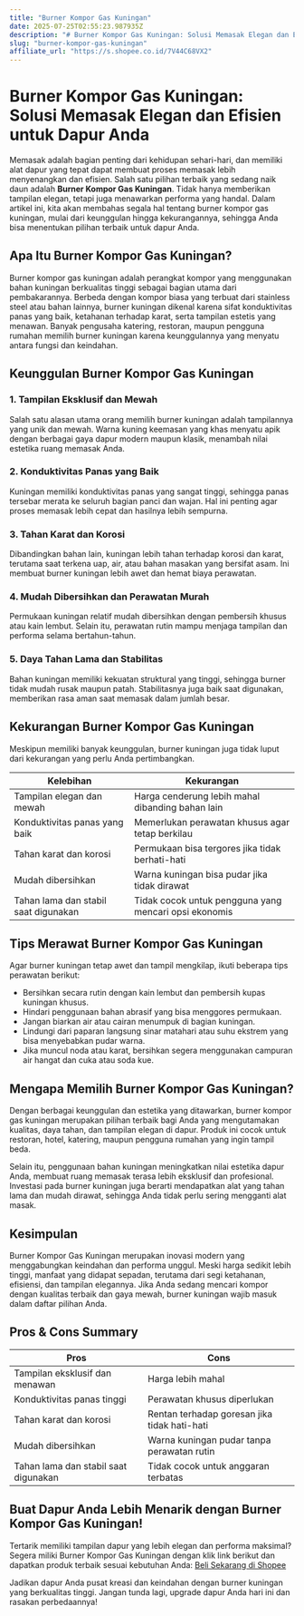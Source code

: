 ```yaml
---
title: "Burner Kompor Gas Kuningan"
date: 2025-07-25T02:55:23.987935Z
description: "# Burner Kompor Gas Kuningan: Solusi Memasak Elegan dan Efisien untuk Dapur Anda..."
slug: "burner-kompor-gas-kuningan"
affiliate_url: "https://s.shopee.co.id/7V44C68VX2"
---
```

# Burner Kompor Gas Kuningan: Solusi Memasak Elegan dan Efisien untuk Dapur Anda

Memasak adalah bagian penting dari kehidupan sehari-hari, dan memiliki alat dapur yang tepat dapat membuat proses memasak lebih menyenangkan dan efisien. Salah satu pilihan terbaik yang sedang naik daun adalah **Burner Kompor Gas Kuningan**. Tidak hanya memberikan tampilan elegan, tetapi juga menawarkan performa yang handal. Dalam artikel ini, kita akan membahas segala hal tentang burner kompor gas kuningan, mulai dari keunggulan hingga kekurangannya, sehingga Anda bisa menentukan pilihan terbaik untuk dapur Anda.

## Apa Itu Burner Kompor Gas Kuningan?

Burner kompor gas kuningan adalah perangkat kompor yang menggunakan bahan kuningan berkualitas tinggi sebagai bagian utama dari pembakarannya. Berbeda dengan kompor biasa yang terbuat dari stainless steel atau bahan lainnya, burner kuningan dikenal karena sifat konduktivitas panas yang baik, ketahanan terhadap karat, serta tampilan estetis yang menawan. Banyak pengusaha katering, restoran, maupun pengguna rumahan memilih burner kuningan karena keunggulannya yang menyatu antara fungsi dan keindahan.

## Keunggulan Burner Kompor Gas Kuningan

### 1. Tampilan Eksklusif dan Mewah

Salah satu alasan utama orang memilih burner kuningan adalah tampilannya yang unik dan mewah. Warna kuning keemasan yang khas menyatu apik dengan berbagai gaya dapur modern maupun klasik, menambah nilai estetika ruang memasak Anda.

### 2. Konduktivitas Panas yang Baik

Kuningan memiliki konduktivitas panas yang sangat tinggi, sehingga panas tersebar merata ke seluruh bagian panci dan wajan. Hal ini penting agar proses memasak lebih cepat dan hasilnya lebih sempurna.

### 3. Tahan Karat dan Korosi

Dibandingkan bahan lain, kuningan lebih tahan terhadap korosi dan karat, terutama saat terkena uap, air, atau bahan masakan yang bersifat asam. Ini membuat burner kuningan lebih awet dan hemat biaya perawatan.

### 4. Mudah Dibersihkan dan Perawatan Murah

Permukaan kuningan relatif mudah dibersihkan dengan pembersih khusus atau kain lembut. Selain itu, perawatan rutin mampu menjaga tampilan dan performa selama bertahun-tahun.

### 5. Daya Tahan Lama dan Stabilitas

Bahan kuningan memiliki kekuatan struktural yang tinggi, sehingga burner tidak mudah rusak maupun patah. Stabilitasnya juga baik saat digunakan, memberikan rasa aman saat memasak dalam jumlah besar.

## Kekurangan Burner Kompor Gas Kuningan

Meskipun memiliki banyak keunggulan, burner kuningan juga tidak luput dari kekurangan yang perlu Anda pertimbangkan.

| **Kelebihan**                               | **Kekurangan**                                 |
|----------------------------------------------|------------------------------------------------|
| Tampilan elegan dan mewah                   | Harga cenderung lebih mahal dibanding bahan lain |
| Konduktivitas panas yang baik              | Memerlukan perawatan khusus agar tetap berkilau |
| Tahan karat dan korosi                     | Permukaan bisa tergores jika tidak berhati-hati |
| Mudah dibersihkan                          | Warna kuningan bisa pudar jika tidak dirawat |
| Tahan lama dan stabil saat digunakan       | Tidak cocok untuk pengguna yang mencari opsi ekonomis |

## Tips Merawat Burner Kompor Gas Kuningan

Agar burner kuningan tetap awet dan tampil mengkilap, ikuti beberapa tips perawatan berikut:

- Bersihkan secara rutin dengan kain lembut dan pembersih kupas kuningan khusus.
- Hindari penggunaan bahan abrasif yang bisa menggores permukaan.
- Jangan biarkan air atau cairan menumpuk di bagian kuningan.
- Lindungi dari paparan langsung sinar matahari atau suhu ekstrem yang bisa menyebabkan pudar warna.
- Jika muncul noda atau karat, bersihkan segera menggunakan campuran air hangat dan cuka atau soda kue.

## Mengapa Memilih Burner Kompor Gas Kuningan?

Dengan berbagai keunggulan dan estetika yang ditawarkan, burner kompor gas kuningan merupakan pilihan terbaik bagi Anda yang mengutamakan kualitas, daya tahan, dan tampilan elegan di dapur. Produk ini cocok untuk restoran, hotel, katering, maupun pengguna rumahan yang ingin tampil beda.

Selain itu, penggunaan bahan kuningan meningkatkan nilai estetika dapur Anda, membuat ruang memasak terasa lebih eksklusif dan profesional. Investasi pada burner kuningan juga berarti mendapatkan alat yang tahan lama dan mudah dirawat, sehingga Anda tidak perlu sering mengganti alat masak.

## Kesimpulan

Burner Kompor Gas Kuningan merupakan inovasi modern yang menggabungkan keindahan dan performa unggul. Meski harga sedikit lebih tinggi, manfaat yang didapat sepadan, terutama dari segi ketahanan, efisiensi, dan tampilan elegannya. Jika Anda sedang mencari kompor dengan kualitas terbaik dan gaya mewah, burner kuningan wajib masuk dalam daftar pilihan Anda.

## Pros & Cons Summary

| **Pros** | **Cons** |
|----------------------------|------------------------------|
| Tampilan eksklusif dan menawan | Harga lebih mahal |
| Konduktivitas panas tinggi | Perawatan khusus diperlukan |
| Tahan karat dan korosi | Rentan terhadap goresan jika tidak hati-hati |
| Mudah dibersihkan | Warna kuningan pudar tanpa perawatan rutin |
| Tahan lama dan stabil saat digunakan | Tidak cocok untuk anggaran terbatas |

## Buat Dapur Anda Lebih Menarik dengan Burner Kompor Gas Kuningan!

Tertarik memiliki tampilan dapur yang lebih elegan dan performa maksimal? Segera miliki Burner Kompor Gas Kuningan dengan klik link berikut dan dapatkan produk terbaik sesuai kebutuhan Anda: [Beli Sekarang di Shopee](https://s.shopee.co.id/7V44C68VX2)

Jadikan dapur Anda pusat kreasi dan keindahan dengan burner kuningan yang berkualitas tinggi. Jangan tunda lagi, upgrade dapur Anda hari ini dan rasakan perbedaannya!